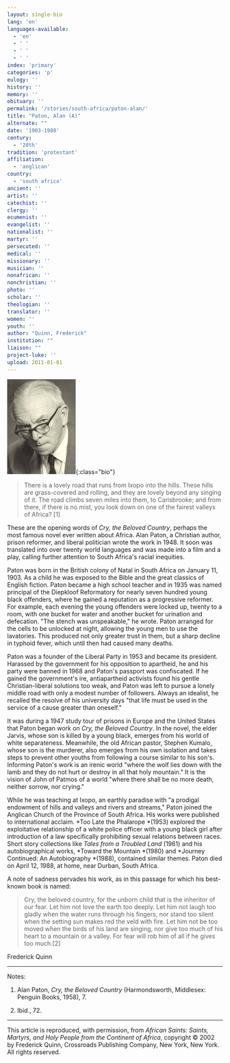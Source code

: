 ```yaml
---
layout: single-bio
lang: 'en'
languages-available:
  - 'en'
  - ' '
  - ' '
  - ' '
index: 'primary'
categories: 'p'
eulogy: ''
history: ''
memory: ''
obituary: ''
permalink: '/stories/south-africa/paton-alan/'
title: "Paton, Alan (A)"
alternate: ""
date: '1903-1988'
century:
  - '20th'
tradition: 'protestant'
affiliation:
  - 'anglican'
country:
  - 'south africa'
ancient: ''
artist: ''
catechist: ''
clergy: ''
ecumenist: ''
evangelist: ''
nationalist: ''
martyr: ''
persecuted: ''
medical: ''
missionary: ''
musician: ''
nonafrican: ''
nonchristian: ''
photo: ''
scholar: ''
theologian: ''
translator: ''
women: ''
youth: ''
author: "Quinn, Frederick"
institution: ""
liaison: ""
project-luke: ''
upload: 2011-01-01
---
```


![Alan Paton](/images/bio-pics/southafrica/paton-alan/paton_alan.jpg){:class="bio"}

> There is a lovely road that runs from Ixopo into the hills. These hills are grass-covered and rolling, and they are lovely beyond any singing of it. The road climbs seven miles into them, to Carisbrooke; and from there, if there is no mist, you look down on one of the fairest valleys of Africa? [1]

These are the opening words of *Cry, the Beloved Country*, perhaps the most famous novel ever written about Africa. Alan Paton, a Christian author, prison reformer, and liberal politician wrote the work in 1948. It soon was translated into over twenty world languages and was made into a film and a play, calling further attention to South Africa's racial inequities.

Paton was born in the British colony of Natal in South Africa on January 11, 1903. As a child he was exposed to the Bible and the great classics of English fiction. Paton became a high school teacher and in 1935 was named principal of the Diepkloof Reformatory for nearly seven hundred young black offenders, where he gained a reputation as a progressive reformer. For example, each evening the young offenders were locked up, twenty to a room, with one bucket for water and another bucket for urination and defecation. "The stench was unspeakable," he wrote. Paton arranged for the cells to be unlocked at night, allowing the young men to use the lavatories. This produced not only greater trust in them, but a sharp decline in typhoid fever, which until then had caused many deaths.

Paton was a founder of the Liberal Party in 1953 and became its president. Harassed by the government for his opposition to apartheid, he and his party were banned in 1968 and Paton's passport was confiscated. If he gained the government's ire, antiapartheid activists found his gentle Christian-liberal solutions too weak, and Paton was left to pursue a lonely middle road with only a modest number of followers. Always an idealist, he recalled the resolve of his university days "that life must be used in the service of a cause greater than oneself."

It was during a 1947 study tour of prisons in Europe and the United States that Paton began work on *Cry, the Beloved Country*. In the novel, the elder Jarvis, whose son is killed by a young black, emerges from his world of white separateness. Meanwhile, the old African pastor, Stephen Kumalo, whose son is the murderer, also emerges from his own isolation and takes steps to prevent other youths from following a course similar to his son's. Informing Paton's work is an irenic world "where the wolf lies down with the lamb and they do not hurt or destroy in all that holy mountain." It is the vision of John of Patmos of a world "where there shall be no more death, neither sorrow, nor crying."

While he was teaching at Ixopo, an earthly paradise with "a prodigal endowment of hills and valleys and rivers and streams," Paton joined the Anglican Church of the Province of South Africa. His works were published to international acclaim. *Too Late the Phalarope *(1953) explored the exploitative relationship of a white police officer with a young black girl after introduction of a law specifically prohibiting sexual relations between races. Short story collections like *Tales from a Troubled Land* (1961) and his autobiographical works, *Toward the Mountain *(1980) and *Journey Continued: An Autobiography *(1988), contained similar themes. Paton died on April 12, 1988, at home, near Durban, South Africa.

A note of sadness pervades his work, as in this passage for which his best-known book is named:

> Cry, the beloved country, for the unborn child that is the inheritor of our fear. Let him not love the earth too deeply. Let him not laugh too gladly when the water runs through his fingers, nor stand too silent when the setting sun makes red the veld with fire. Let him not be too moved when the birds of his land are singing, nor give too much of his heart to a mountain or a valley. For fear will rob him of all if he gives too much.[2]

Frederick Quinn

---

Notes:

1. Alan Paton, *Cry, the Beloved Country* (Harmondsworth, Middlesex:
Penguin Books, 1958), 7.

2. Ibid., 72.

---

This article is reproduced, with permission, from *African Saints: Saints, Martyrs, and Holy People from the Continent of Africa*, copyright &copy; 2002 by Frederick Quinn, Crossroads Publishing Company, New York, New York.  All rights reserved.